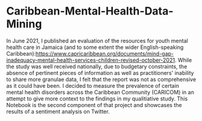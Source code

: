 # Caribbean-Mental-Health-Data-Mining
In June 2021, I published an evaluation of the resources for youth mental health care in Jamaica (and to some extent the wider English-speaking Caribbean):https://www.capricaribbean.org/documents/mind-gap-inadequacy-mental-health-services-children-revised-october-2021. While the study was well received nationally, due to budgetary constraints, the absence of pertinent pieces of information as well as practitioners' inability to share more granulae data, I felt that the report was not as comprehensive as it could have been. I decided to measure the prevalence of certain mental health disorders across the Caribbean Community (CARICOM) in an attempt to give more context to the findings in my qualitiative study. This Notebook is the second component of that project and showcases the results of a sentiment analysis on Twitter. 
